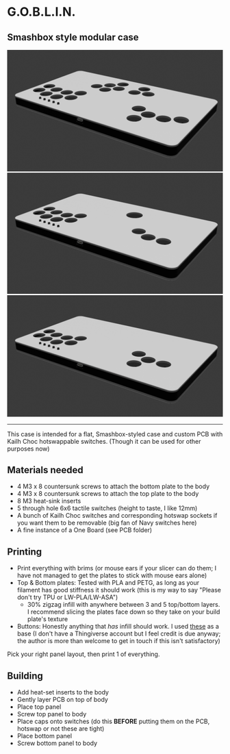 # G.O.B.L.I.N.
## Smashbox style modular case

![A freshly escaped Snotling](../img/goblin_all.png)
![A mutant Snotling](../img/goblin_split.png)
![And another one](../img/goblin_wasd.png)

---

This case is intended for a flat, Smashbox-styled case and custom PCB with Kailh Choc hotswappable switches. (Though it can be used for other purposes now)

## Materials needed

- 4 M3 x 8 countersunk screws to attach the bottom plate to the body
- 4 M3 x 8 countersunk screws to attach the top plate to the body
- 8 M3 heat-sink inserts
- 5 through hole 6x6 tactile switches (height to taste, I like 12mm)
- A bunch of Kailh Choc switches and corresponding hotswap sockets if you want them to be removable (big fan of Navy switches here)
- A fine instance of a One Board (see PCB folder)

## Printing

- Print everything with brims (or mouse ears if your slicer can do them; I have not managed to get the plates to stick with mouse ears alone)
- Top & Bottom plates: Tested with PLA and PETG, as long as your filament has good stiffness it should work (this is my way to say "Please don't try TPU or LW-PLA/LW-ASA")
  - 30% zigzag infill with anywhere between 3 and 5 top/bottom layers. I recommend slicing the plates face down so they take on your build plate's texture
- Buttons: Honestly anything that *has* infill should work. I used [these](https://www.thingiverse.com/thing:5368051) as a base (I don't have a Thingiverse account but I feel credit is due anyway; the author is more than welcome to get in touch if this isn't satisfactory)

Pick your right panel layout, then print 1 of everything.

## Building

- Add heat-set inserts to the body
- Gently layer PCB on top of body
- Place top panel
- Screw top panel to body
- Place caps onto switches (do this **BEFORE** putting them on the PCB, hotswap or not these are tight)
- Place bottom panel
- Screw bottom panel to body
